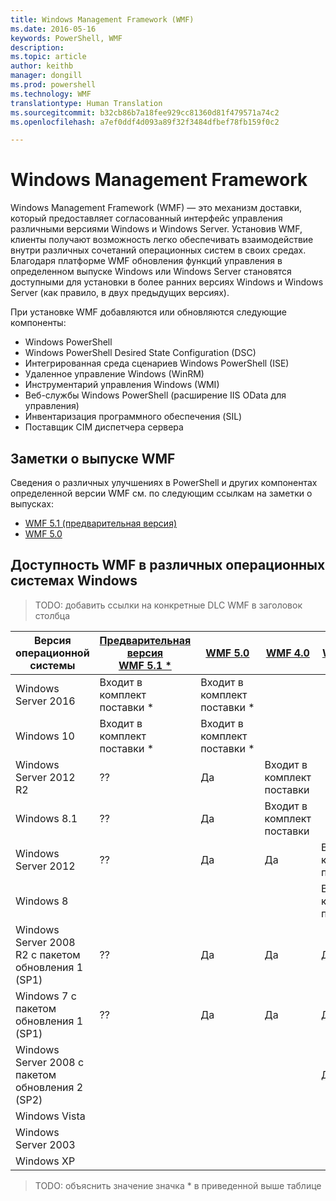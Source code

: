 ```yaml
---
title: Windows Management Framework (WMF)
ms.date: 2016-05-16
keywords: PowerShell, WMF
description: 
ms.topic: article
author: keithb
manager: dongill
ms.prod: powershell
ms.technology: WMF
translationtype: Human Translation
ms.sourcegitcommit: b32cb86b7a18fee929cc81360d81f479571a74c2
ms.openlocfilehash: a7ef0ddf4d093a89f32f3484dfbef78fb159f0c2

---
```


# Windows Management Framework

Windows Management Framework (WMF) — это механизм доставки, который предоставляет согласованный интерфейс управления различными версиями Windows и Windows Server.
Установив WMF, клиенты получают возможность легко обеспечивать взаимодействие внутри различных сочетаний операционных систем в своих средах.
Благодаря платформе WMF обновления функций управления в определенном выпуске Windows или Windows Server становятся доступными для установки в более ранних версиях Windows и Windows Server (как правило, в двух предыдущих версиях).

При установке WMF добавляются или обновляются следующие компоненты:

- Windows PowerShell
- Windows PowerShell Desired State Configuration (DSC)
- Интегрированная среда сценариев Windows PowerShell (ISE)
- Удаленное управление Windows (WinRM)
- Инструментарий управления Windows (WMI)
- Веб-службы Windows PowerShell (расширение IIS OData для управления)
- Инвентаризация программного обеспечения (SIL)
- Поставщик CIM диспетчера сервера

## Заметки о выпуске WMF
Сведения о различных улучшениях в PowerShell и других компонентах определенной версии WMF см. по следующим ссылкам на заметки о выпусках:


- [WMF 5.1 (предварительная версия)](5.1/release-notes.md)
- [WMF 5.0](5.0/releasenotes.md)


## Доступность WMF в различных операционных системах Windows

>TODO: добавить ссылки на конкретные DLC WMF в заголовок столбца

| Версия операционной системы | [Предварительная версия WMF 5.1 *]() | [WMF 5.0]() | [WMF 4.0]() |  [WMF 3.0]() | [WMF 2.0]() |
| ------------------------ | ----------- | ----------- | ----------- | ------------ |  ------------- |
| Windows Server 2016 | Входит в комплект поставки * | Входит в комплект поставки * |  |  |  |
| Windows 10 | Входит в комплект поставки * | Входит в комплект поставки *  | | | |  
| Windows Server 2012 R2| ?? | Да | Входит в комплект поставки |  |  |
| Windows 8.1 | ?? | Да |  Входит в комплект поставки |  |  |
| Windows Server 2012 | ?? | Да | Да |  Входит в комплект поставки | |
| Windows 8 |  |  |  | Входит в комплект поставки | |
| Windows Server 2008 R2 с пакетом обновления 1 (SP1) | ?? | Да | Да |  Да| Входит в комплект поставки |
| Windows 7 с пакетом обновления 1 (SP1)  | ?? | Да | Да | Да | Входит в комплект поставки |
| Windows Server 2008 с пакетом обновления 2 (SP2) | | | | Да | Да |
| Windows Vista | | | | | Да |
| Windows Server 2003| | | |  | Да |
| Windows XP | | | |  | Да |

>TODO: объяснить значение значка * в приведенной выше таблице



<!--HONumber=Jul16_HO1-->


